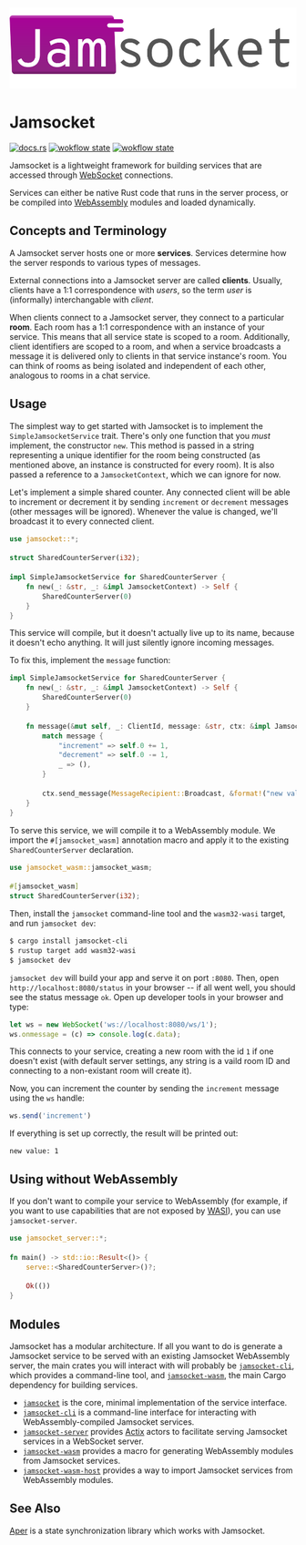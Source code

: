 ![Jamsocket Logo](jamsocket_logo.svg)

# Jamsocket

[![docs.rs](https://img.shields.io/badge/docs-latest-orange)](https://jamsocket.github.io/jamsocket/jamsocket/index.html)
[![wokflow state](https://github.com/jamsocket/jamsocket/workflows/test/badge.svg)](https://github.com/jamsocket/jamsocket/actions/workflows/test.yml)
[![wokflow state](https://github.com/jamsocket/jamsocket/workflows/docs/badge.svg)](https://github.com/jamsocket/jamsocket/actions/workflows/docs.yml)

Jamsocket is a lightweight framework for building services that are accessed through
[WebSocket](https://developer.mozilla.org/en-US/docs/Web/API/WebSockets_API) connections.

Services can either be native Rust code that runs in the server process, or be compiled into
[WebAssembly](https://webassembly.org/) modules and loaded dynamically.

## Concepts and Terminology

A Jamsocket server hosts one or more **services**. Services determine how the server responds to various types of
messages.

External connections into a Jamsocket server are called **clients**. Usually, clients have a 1:1 correspondence with
*users*, so the term *user* is (informally) interchangable with *client*.

When clients connect to a Jamsocket server, they connect to a particular **room**. Each room has a 1:1 correspondence with an instance of your service. This means that all service state is scoped to a room. Additionally, client identifiers are scoped to a room, and when a service broadcasts a message it is delivered only to clients in that service instance's room. You can think of rooms as being isolated and independent of each other, analogous to rooms in a chat service.

## Usage

The simplest way to get started with Jamsocket is to implement the `SimpleJamsocketService` trait. There's only one function that you *must* implement, the constructor `new`. This method is passed in a string representing a unique identifier for the room being constructed (as mentioned above, an instance is constructed for every room). It is also passed a reference to a `JamsocketContext`, which we can ignore for now.

Let's implement a simple shared counter. Any connected client will be able to increment or decrement it by sending 
`increment` or `decrement` messages (other messages will be ignored). Whenever the value is changed, we'll broadcast it 
to every connected client.

```rust
use jamsocket::*;

struct SharedCounterServer(i32);

impl SimpleJamsocketService for SharedCounterServer {
    fn new(_: &str, _: &impl JamsocketContext) -> Self {
        SharedCounterServer(0)
    }
}
```

This service will compile, but it doesn't actually live up to its name, because it doesn't echo anything. It will just silently ignore incoming messages.

To fix this, implement the `message` function:

```rust
impl SimpleJamsocketService for SharedCounterServer {
    fn new(_: &str, _: &impl JamsocketContext) -> Self {
        SharedCounterServer(0)
    }

    fn message(&mut self, _: ClientId, message: &str, ctx: &impl JamsocketContext) {
        match message {
            "increment" => self.0 += 1,
            "decrement" => self.0 -= 1,
            _ => (),
        }

        ctx.send_message(MessageRecipient::Broadcast, &format!("new value: {}", self.0));
    }
}
```

To serve this service, we will compile it to a WebAssembly module. We import the `#[jamsocket_wasm]`
annotation macro and apply it to the existing `SharedCounterServer` declaration.

```rust
use jamsocket_wasm::jamsocket_wasm;

#[jamsocket_wasm]
struct SharedCounterServer(i32);
```

Then, install the `jamsocket` command-line tool and the `wasm32-wasi` target, and run 
`jamsocket dev`:

```bash
$ cargo install jamsocket-cli
$ rustup target add wasm32-wasi
$ jamsocket dev
```

`jamsocket dev` will build your app and serve it on port `:8080`. Then, open
`http://localhost:8080/status` in your browser -- if all went well, you should see the
status message `ok`. Open up developer tools in your browser and type:

```javascript
let ws = new WebSocket('ws://localhost:8080/ws/1');
ws.onmessage = (c) => console.log(c.data);
```

This connects to your service, creating a new room with the id `1` if one doesn't exist
(with default server settings, any string is a vaild room ID and connecting to a non-existant
room will create it).

Now, you can increment the counter by sending the `increment` message using the `ws` handle:

```javascript
ws.send('increment')
```

If everything is set up correctly, the result will be printed out:

```
new value: 1
```

## Using without WebAssembly

If you don't want to compile your service to WebAssembly (for example, if you want to use 
capabilities that are
not exposed by [WASI](https://wasi.dev/)), you can use `jamsocket-server`.

```rust
use jamsocket_server::*;

fn main() -> std::io::Result<()> {
    serve::<SharedCounterServer>()?;

    Ok(())
}
```

## Modules

Jamsocket has a modular architecture. If all you want to do is generate a Jamsocket service to
be served with an existing Jamsocket WebAssembly server, the main crates you will interact with
will probably be [`jamsocket-cli`](/jamsocket-cli), which provides a command-line tool, and
[`jamsocket-wasm`](/jamsocket-wasm), the main Cargo dependency for building services.

- [`jamsocket`](https://jamsocket.github.io/jamsocket/jamsocket/index.html) is the core, minimal implementation of the service interface.
- [`jamsocket-cli`](https://jamsocket.github.io/jamsocket/jamsocket_cli/index.html) is a command-line interface for interacting with WebAssembly-compiled Jamsocket services.
- [`jamsocket-server`](https://jamsocket.github.io/jamsocket/jamsocket_server/index.html) provides [Actix](https://actix.rs/) actors to facilitate serving Jamsocket services in a WebSocket server.
- [`jamsocket-wasm`](https://jamsocket.github.io/jamsocket/jamsocket_wasm/index.html) provides a macro for generating WebAssembly modules from Jamsocket services.
- [`jamsocket-wasm-host`](https://jamsocket.github.io/jamsocket/jamsocket_wasm_host/index.html) provides a way to import Jamsocket services from WebAssembly modules.

## See Also

[Aper](https://github.com/aper-dev/aper) is a state synchronization library which
works with Jamsocket. 